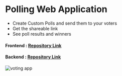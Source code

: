 # Polling Web Application 
- Create Custom Polls and send them to your voters 
- Get the shareable link 
- See poll results and winners

#### Frontend : [Repository Link](https://github.com/kuriocity/votingAppFrontend)
#### Backend : [Repository Link](https://github.com/kuriocity/votingAppBackend)

![voting app](https://github.com/kuriocity/votingAppFrontend/blob/main/voting-app.gif)
